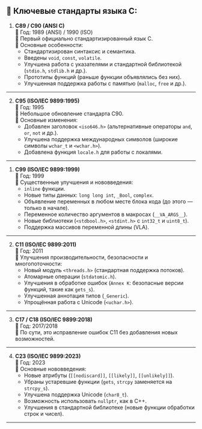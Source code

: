 ## 📌 **Ключевые стандарты языка C**:

1. **C89 / C90 (ANSI C)**  
   📅 Год: 1989 (ANSI) / 1990 (ISO)  
   🔹 Первый официально стандартизированный язык C.  
   🔹 Основные особенности:
     - Стандартизирован синтаксис и семантика.
     - Введены `void`, `const`, `volatile`.
     - Улучшена работа с указателями и стандартной библиотекой (`stdio.h`, `stdlib.h` и др.).
     - Прототипы функций (раньше функции объявлялись без них).
     - Улучшенная поддержка работы с памятью (`malloc`, `free` и др.).

---

2. **C95 (ISO/IEC 9899:1995)**  
   📅 Год: 1995  
   🔹 Небольшое обновление стандарта C90.  
   🔹 Основные изменения:
     - Добавлен заголовок `<iso646.h>` (альтернативные операторы `and`, `or`, `not` и др.).
     - Улучшена поддержка международных символов (широкие символы `wchar_t` и `<wchar.h>`).
     - Добавлена функция `locale.h` для работы с локалями.

---

1. **C99 (ISO/IEC 9899:1999)**  
   📅 Год: 1999  
   🔹 Существенные улучшения и нововведения:  
     - `inline` функции.  
     - Новые типы данных: `long long int`, `_Bool`, `complex`.  
     - Объявление переменных в любом месте блока кода (до этого — только в начале).  
     - Переменное количество аргументов в макросах (`__VA_ARGS__`).  
     - Новые библиотеки (`<stdbool.h>`, `<stdint.h>` с `int32_t` и `uint8_t`).  
     - Поддержка массивов переменной длины (VLA).  

---

2. **C11 (ISO/IEC 9899:2011)**  
   📅 Год: 2011  
   🔹 Улучшения производительности, безопасности и многопоточности:  
     - Новый модуль `<threads.h>` (стандартная поддержка потоков).  
     - Атомарные операции (`stdatomic.h`).  
     - Улучшения в обработке ошибок (`Annex K`: безопасные версии функций, такие как `gets_s`).  
     - Улучшенная аннотация типов (`_Generic`).  
     - Упрощённая работа с Unicode (`<uchar.h>`).  

---

3. **C17 / C18 (ISO/IEC 9899:2018)**  
   📅 Год: 2017/2018  
   🔹 По сути, это исправление ошибок C11 без добавления новых возможностей.  

---

4. **C23 (ISO/IEC 9899:2023)**  
   📅 Год: 2023  
   🔹 Основные нововведения:  
     - Новые атрибуты (`[[nodiscard]]`, `[[likely]]`, `[[unlikely]]`).  
     - Убраны устаревшие функции (`gets`, `strcpy` заменяется на `strcpy_s`).  
     - Улучшена поддержка Unicode (`char8_t`).  
     - Возможность использовать `nullptr`, как в C++.  
     - Улучшения в стандартной библиотеке (новые функции обработки строк и чисел).  

---